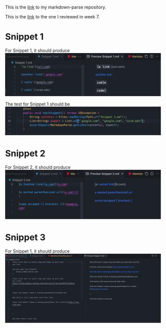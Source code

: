 This is the [link](https://github.com/kec020/markdown-parser) to my markdown-parse repository.

This is the [link](https://github.com/hahacen/markdown-parser) to the one I reviewed in week 7.


# Snippet 1

For Snippet 1, it should produce ![snippet1](snippet1.png)

The test for Snippet 1 should be ![s1test](s1test.png)


# Snippet 2
For Snippet 2, it should produce ![snippet2](snippet2.png)



# Snippet 3
For Snippet 1, it should produce ![snippet3](snippet3.png)